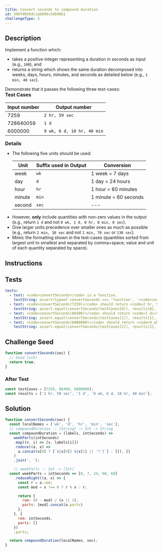 ```yaml
---
title: Convert seconds to compound duration
id: 596fd036dc1ab896c5db98b1
challengeType: 5
---
```


## Description
<section id='description'>
Implement a function which:
<ul>
  <li>takes a positive integer representing a duration in seconds as input (e.g., <code>100</code>), and</li>
  <li>returns a string which shows the same duration decomposed into weeks, days, hours, minutes, and seconds as detailed below (e.g., <code>1 min, 40 sec</code>).</li>
</ul>
Demonstrate that it passes the following three test-cases:
<div style="font-size:115%; font-weight: bold;">Test Cases</div>

| Input number | Output number |
| --- | --- |
| 7259 | <code>2 hr, 59 sec</code> |
| 728640059 | <code>1 d</code> |
| 6000000 | <code>9 wk, 6 d, 10 hr, 40 min</code> |
<div style="font-size:115%; font-weight: bold;">Details</div>
<ul>
  <li>
    The following five units should be used:

| Unit | Suffix used in Output | Conversion |
| --- | --- | --- |
| week | <code>wk</code> | 1 week = 7 days |
| day | <code>d</code> | 1 day = 24 hours |
| hour | <code>hr</code> | 1 hour = 60 minutes |
| minute | <code>min</code> | 1 minute = 60 seconds |
| second | <code>sec</code> | --- |
  </li>
  <li>
    However, <b>only</b> include quantities with non-zero values in the output (e.g., return <code>1 d</code> and not <code>0 wk, 1 d, 0 hr, 0 min, 0 sec</code>).
  </li>
  <li>
    Give larger units precedence over smaller ones as much as possible (e.g., return <code>2 min, 10 sec</code> and not <code>1 min, 70 sec</code> or <code>130 sec</code>).
  </li>
  <li>
    Mimic the formatting shown in the test-cases (quantities sorted from largest unit to smallest and separated by comma+space; value and unit of each quantity separated by space).
  </li>
</ul>
</section>

## Instructions
<section id='instructions'>

</section>

## Tests
<section id='tests'>

```yml
tests:
  - text: <code>convertSeconds</code> is a function.
    testString: assert(typeof convertSeconds === 'function', '<code>convertSeconds</code> is a function.');
  - text: <code>convertSeconds(7259)</code> should return <code>2 hr, 59 sec</code>.
    testString: assert.equal(convertSeconds(testCases[0]), results[0], '<code>convertSeconds(7259)</code> should return <code>2 hr, 59 sec</code>.');
  - text: <code>convertSeconds(86400)</code> should return <code>1 d</code>.
    testString: assert.equal(convertSeconds(testCases[1]), results[1], '<code>convertSeconds(86400)</code> should return <code>1 d</code>.');
  - text: <code>convertSeconds(6000000)</code> should return <code>9 wk, 6 d, 10 hr, 40 min</code>.
    testString: assert.equal(convertSeconds(testCases[2]), results[2], '<code>convertSeconds(6000000)</code> should return <code>9 wk, 6 d, 10 hr, 40 min</code>.');

```

</section>

## Challenge Seed
<section id='challengeSeed'>

<div id='js-seed'>

```js
function convertSeconds(sec) {
  // Good luck!
  return true;
}
```

</div>


### After Test
<div id='js-teardown'>

```js
const testCases = [7259, 86400, 6000000];
const results = ['2 hr, 59 sec', '1 d', '9 wk, 6 d, 10 hr, 40 min'];
```

</div>

</section>

## Solution
<section id='solution'>


```js
function convertSeconds(sec) {
  const localNames = ['wk', 'd', 'hr', 'min', 'sec'];
  // compoundDuration :: [String] -> Int -> String
  const compoundDuration = (labels, intSeconds) =>
    weekParts(intSeconds)
    .map((v, i) => [v, labels[i]])
    .reduce((a, x) =>
      a.concat(x[0] ? [`${x[0]} ${x[1] || '?'}`] : []), []
    )
    .join(', ');

    // weekParts :: Int -> [Int]
  const weekParts = intSeconds => [0, 7, 24, 60, 60]
    .reduceRight((a, x) => {
      const r = a.rem;
      const mod = x !== 0 ? r % x : r;

      return {
        rem: (r - mod) / (x || 1),
        parts: [mod].concat(a.parts)
      };
    }, {
      rem: intSeconds,
      parts: []
    })
    .parts;

  return compoundDuration(localNames, sec);
}

```

</section>
